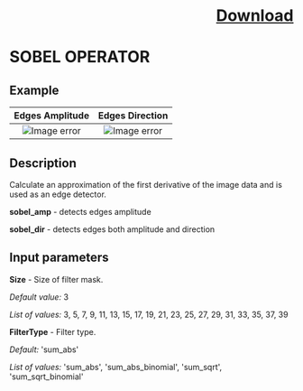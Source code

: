 # <p align="right"><a class="github-button" aria-label="Download ntkme/github-buttons on GitHub" href="https://github.com/Balluff-BVS/halconscripts/raw/master/Filters/Edges/edges_filters.zip" data-icon="octicon-cloud-download">Download</a></p>


SOBEL OPERATOR
==========

## Example

Edges Amplitude             | Edges Direction
:-------------------------:|:-------------------------:
![Image error](https://github.com/Balluff-BVS/halconscripts/blob/master/Filters/Edges/Sobel/sobel_amp.png?raw=true)  |  ![Image error](https://github.com/Balluff-BVS/halconscripts/blob/master/Filters/Edges/Sobel/sobel_dir.png?raw=true)

Description
----------

Calculate an approximation of the first derivative of the image data and is used as an edge detector.

**sobel_amp** - detects edges amplitude

**sobel_dir** - detects edges both amplitude and direction

Input parameters
---------------

**Size** - Size of filter mask.

*Default value:* 3

*List of values:* 3, 5, 7, 9, 11, 13, 15, 17, 19, 21, 23, 25, 27, 29, 31, 33, 35, 37, 39

**FilterType** - Filter type.

*Default:* 'sum_abs'

*List of values:*  'sum_abs', 'sum_abs_binomial', 'sum_sqrt', 'sum_sqrt_binomial'

